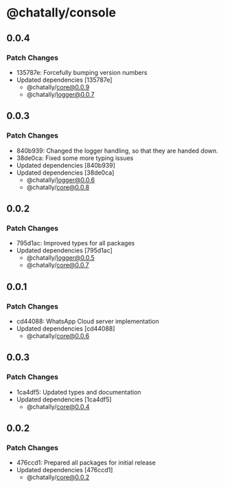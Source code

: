 # @chatally/console

## 0.0.4

### Patch Changes

- 135787e: Forcefully bumping version numbers
- Updated dependencies [135787e]
  - @chatally/core@0.0.9
  - @chatally/logger@0.0.7

## 0.0.3

### Patch Changes

- 840b939: Changed the logger handling, so that they are handed down.
- 38de0ca: Fixed some more typing issues
- Updated dependencies [840b939]
- Updated dependencies [38de0ca]
  - @chatally/logger@0.0.6
  - @chatally/core@0.0.8

## 0.0.2

### Patch Changes

- 795d1ac: Improved types for all packages
- Updated dependencies [795d1ac]
  - @chatally/logger@0.0.5
  - @chatally/core@0.0.7

## 0.0.1

### Patch Changes

- cd44088: WhatsApp Cloud server implementation
- Updated dependencies [cd44088]
  - @chatally/core@0.0.6

## 0.0.3

### Patch Changes

- 1ca4df5: Updated types and documentation
- Updated dependencies [1ca4df5]
  - @chatally/core@0.0.4

## 0.0.2

### Patch Changes

- 476ccd1: Prepared all packages for initial release
- Updated dependencies [476ccd1]
  - @chatally/core@0.0.2
